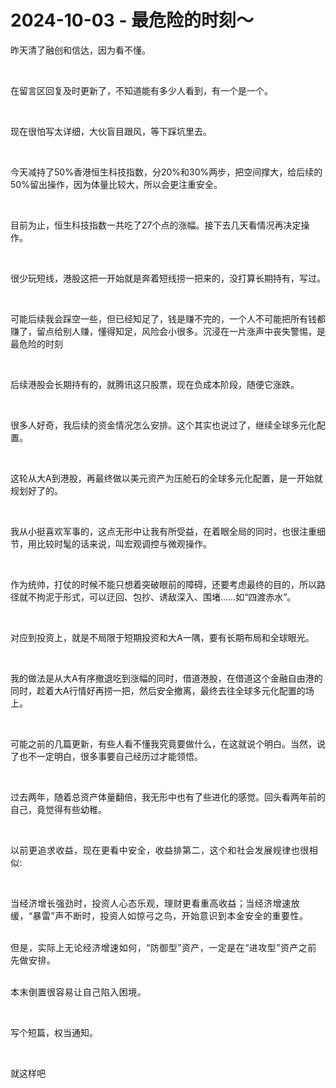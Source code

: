 # 2024-10-03 - 最危险的时刻～

<p style="visibility: visible;">昨天清了融创和信达，因为看不懂。</p><p style="visibility: visible;"><br style="visibility: visible;"></p><p style="visibility: visible;">在留言区回复及时更新了，不知道能有多少人看到，有一个是一个。</p><p style="visibility: visible;"><br style="visibility: visible;"></p><p style="visibility: visible;">现在很怕写太详细，大伙盲目跟风，等下踩坑里去。</p><p style="visibility: visible;"><br style="visibility: visible;"></p><p style="visibility: visible;">今天减持了50%香港恒生科技指数，分20%和30%两步，把空间撑大，给后续的50%留出操作，因为体量比较大，所以会更注重安全。</p><p style="visibility: visible;"><br style="visibility: visible;"></p><p style="visibility: visible;">目前为止，恒生科技指数一共吃了27个点的涨幅。接下去几天看情况再决定操作。</p><p style="visibility: visible;"><br style="visibility: visible;"></p><p style="visibility: visible;">很少玩短线，港股这把一开始就是奔着短线捞一把来的，没打算长期持有，写过。</p><p style="visibility: visible;"><br style="visibility: visible;"></p><p style="visibility: visible;">可能后续我会踩空一些，但已经知足了，钱是赚不完的，一个人不可能把所有钱都赚了，留点给别人赚，懂得知足，风险会小很多。沉浸在一片涨声中丧失警惕，是最危险的时刻</p><p style="visibility: visible;"><br style="visibility: visible;"></p><p style="visibility: visible;">后续港股会长期持有的，就腾讯这只股票，现在负成本阶段，随便它涨跌。</p><p style="visibility: visible;"><br style="visibility: visible;"></p><p style="visibility: visible;">很多人好奇，我后续的资金情况怎么安排。这个其实也说过了，继续全球多元化配置。</p><p style="visibility: visible;"><br style="visibility: visible;"></p><p style="visibility: visible;">这轮从大A到港股，再最终做以美元资产为压舱石的全球多元化配置，是一开始就规划好了的。</p><p style="visibility: visible;"><br style="visibility: visible;"></p><p style="visibility: visible;">我从小挺喜欢军事的，这点无形中让我有所受益，在着眼全局的同时，也很注重细节，用比较时髦的话来说，叫宏观调控与微观操作。</p><p style="visibility: visible;"><br style="visibility: visible;"></p><p style="visibility: visible;">作为统帅，打仗的时候不能只想着突破眼前的障碍，还要考虑最终的目的，所以路径就不拘泥于形式，可以迂回、包抄、诱敌深入、围堵……如“四渡赤水”。</p><p style="visibility: visible;"><br style="visibility: visible;"></p><p style="visibility: visible;">对应到投资上，就是不局限于短期投资和大A一隅，要有长期布局和全球眼光。</p><p style="visibility: visible;"><br style="visibility: visible;"></p><p style="visibility: visible;">我的做法是从大A有序撤退吃到涨幅的同时，借道港股，在借道这个金融自由港的同时，趁着大A行情好再捞一把，然后安全撤离，最终去往全球多元化配置的场上。</p><p style="visibility: visible;"><br style="visibility: visible;"></p><p style="visibility: visible;">可能之前的几篇更新，有些人看不懂我究竟要做什么，在这就说个明白。当然，说了也不一定明白，很多事要自己经历过才能领悟。</p><p style="visibility: visible;"><br style="visibility: visible;"></p><p style="visibility: visible;">过去两年，随着总资产体量翻倍，我无形中也有了些进化的感觉。回头看两年前的自己，竟觉得有些幼稚。</p><p style="visibility: visible;"><span style="background-color: transparent; caret-color: var(--weui-BRAND); letter-spacing: 0.034em; visibility: visible;"><br style="visibility: visible;"></span></p><p><span style="background-color: transparent;caret-color: var(--weui-BRAND);letter-spacing: 0.034em;">以前更追求收益，现在更看中安全，收益排第二，这个和社会发展规律也很相似:</span><br></p><p><span style="background-color: transparent;caret-color: var(--weui-BRAND);letter-spacing: 0.034em;"><br></span></p><p><span style="background-color: transparent;caret-color: var(--weui-BRAND);letter-spacing: 0.034em;">当经济增长强劲时，投资人心态乐观，理财更看重高收益；当经济增速放缓，“暴雷”声不断时，投资人如惊弓之鸟，开始意识到本金安全的重要性。</span></p><p><span style="background-color: transparent;caret-color: var(--weui-BRAND);letter-spacing: 0.034em;"><br>但是，实际上无论经济增速如何，“防御型”资产，一定是在“进攻型”资产之前先做安排。</span></p><p><span style="background-color: transparent;caret-color: var(--weui-BRAND);letter-spacing: 0.034em;"><br>本末倒置很容易让自己陷入困境。</span></p><p><br></p><p>写个短篇，权当通知。</p><p><br></p><p>就这样吧</p><p style="display: none;"><mp-style-type data-value="10000"></mp-style-type></p>